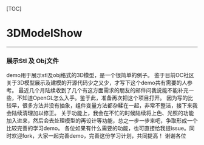 [TOC]
#      3DModelShow       
-----    

###  展示Stl 及 Obj文件

demo用于展示stl及obj格式的3D模型，是一个很简单的例子。
鉴于目前OC社区关于3D模型展示及建模的开源代码少之又少，才写下这个demo共有需要的人参考。
最近几个月陆续收到了几个有这方面需求的朋友的邮件问我说能不能补充一些，不知道OpenGL怎么入手。鉴于此，准备再次把这个项目打开。
因为写的比较早，很多方法并没有抽象，组件变量方法都杂糅在一起，非常不整洁，接下来我会陆续清理加以修正。
关于功能上，我会在不忙的时候陆续将上色、光照的功能加入进来，然后会去处理模型的再设计等功能，总之一步一步来吧，争取形成一个比较完善的学习demo。
各位如果有什么需要的功能，也可直接给我提issue。同时欢迎fork，大家一起完善demo，完善这份学习计划，共同提高！
谢谢各位
 
